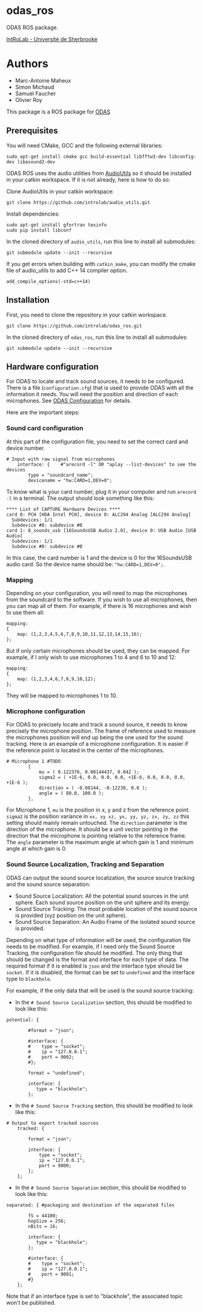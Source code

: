 # odas_ros
ODAS ROS package.

[IntRoLab - Université de Sherbrooke](https://introlab.3it.usherbrooke.ca)

# Authors
* Marc-Antoine Maheux
* Simon Michaud
* Samuel Faucher
* Olivier Roy

This package is a ROS package for [ODAS](https://github.com/introlab/odas)

## Prerequisites
You will need CMake, GCC and the following external libraries:
```
sudo apt-get install cmake gcc build-essential libfftw3-dev libconfig-dev libasound2-dev
```

ODAS ROS uses the audio utilities from [AudioUtils](https://github.com/introlab/audio_utils) so it should be installed in your catkin workspace. If it is not already, here is how to do so:

Clone AudioUtils in your catkin workspace:
```
git clone https://github.com/introlab/audio_utils.git
```
Install dependencies:
```
sudo apt-get install gfortran texinfo
sudo pip install libconf
```

In the cloned directory of `audio_utils`, run this line to install all submodules:
```
git submodule update --init --recursive
```

If you get errors when building with `catkin_make`, you can modify the cmake file of audio_utils to add C++ 14 compiler option.
```
add_compile_options(-std=c++14)
```

## Installation
First, you need to clone the repository in your catkin workspace.
```
git clone https://github.com/introlab/odas_ros.git
```
In the cloned directory of `odas_ros`, run this line to install all submodules:
```
git submodule update --init --recursive
```

## Hardware configuration
For ODAS to locate and track sound sources, it needs to be configured. There is a file (`configuration.cfg`) that is used to provide ODAS with all the information it needs. You will need the position and direction of each microphones. See [ODAS Configuration](https://github.com/introlab/odas/wiki/Configuration) for details.

Here are the important steps:

### Sound card configuration
At this part of the configuration file, you need to set the correct card and device number.
```
# Input with raw signal from microphones
    interface: {    #"arecord -l" OR "aplay --list-devices" to see the devices
        type = "soundcard_name";
        devicename = "hw:CARD=1,DEV=0";
```
To know what is your card number, plug it in your computer and run `arecord -l` in a terminal. The output should look something like this:
```
**** List of CAPTURE Hardware Devices ****
card 0: PCH [HDA Intel PCH], device 0: ALC294 Analog [ALC294 Analog]
  Subdevices: 1/1
  Subdevice #0: subdevice #0
card 1: 8_sounds_usb [16SoundsUSB Audio 2.0], device 0: USB Audio [USB Audio]
  Subdevices: 1/1
  Subdevice #0: subdevice #0
```
In this case, the card number is 1 and the device is 0 for the 16SoundsUSB audio card. So the device name should be: `"hw:CARD=1,DEV=0";`.

### Mapping 
Depending on your configuration, you will need to map the microphones from the soundcard to the software. If you wish to use all microphones, then you can map all of them. For example, if there is 16 microphones and wish to use them all:
```
mapping:
{
    map: (1,2,3,4,5,6,7,8,9,10,11,12,13,14,15,16);
};
```
But if only certain microphones should be used, they can be mapped. For example, if I only wish to use microphones 1 to 4 and 6 to 10 and 12:
```
mapping:
{
    map: (1,2,3,4,6,7,8,9,10,12);
};
```
They will be mapped to microphones 1 to 10.

### Microphone configuration
For ODAS to precisely locate and track a sound source, it needs to know precisely the microphone position. The frame of reference used to measure the microphones position will end up being the one used for the sound tracking. Here is an example of a microphone configuration. It is easier if the reference point is located in the center of the microphones.
```
# Microphone 1 #TODO
        {
            mu = ( 0.122376, 0.08144437, 0.042 );
            sigma2 = ( +1E-6, 0.0, 0.0, 0.0, +1E-6, 0.0, 0.0, 0.0, +1E-6 );
            direction = ( -0.08144, -0.12238, 0.0 );
            angle = ( 80.0, 100.0 );
        },
```

For Microphone 1, `mu` is the position in x, y and z from the reference point. `sigma2` is the position variance in `xx, xy xz, yx, yy, yz, zx, zy, zz` this setting should mainly remain untouched. The `direction` parameter is the direction of the microphone. It should be a unit vector pointing in the direction that the microphone is pointing relative to the reference frame. The `angle` parameter is the maximum angle at which gain is 1 and minimum angle at which gain is 0. 

### Sound Source Localization, Tracking and Separation
ODAS can output the sound source localization, the source source tracking and the sound source separation:
* Sound Source Localization: All the potential sound sources in the unit sphere. Each sound source position on the unit sphere and its energy.
* Sound Source Tracking: The most probable location of the sound source is provided (xyz position on the unit sphere).
* Sound Source Separation: An Audio Frame of the isolated sound source is provided.

Depending on what type of information will be used, the configuration file needs to be modified. For example, if I need only the Sound Source Tracking, the configuration file should be modified. The only thing that should be changed is the format and interface for each type of data. The required format if it is enabled is `json` and the interface type should be `socket`. If it is disabled, the format can be set to `undefined` and the interface type to `blackhole`.

For example, if the only data that will be used is the sound source tracking:
* In the `# Sound Source Localization` section, this should be modified to look like this:
```
potential: {

        #format = "json";

        #interface: {
        #    type = "socket";
        #    ip = "127.0.0.1";
        #    port = 9002;
        #};

        format = "undefined";

        interface: {
           type = "blackhole";
        };
```

* In the `# Sound Source Tracking` section, this should be modified to look like this:
```
# Output to export tracked sources
    tracked: {

        format = "json";

        interface: {
            type = "socket";
            ip = "127.0.0.1";
            port = 9000;
        };
    };
```

* In the `# Sound Source Separation` section, this should be modified to look like this:
```
separated: { #packaging and destination of the separated files

        fS = 44100;
        hopSize = 256;
        nBits = 16;

        interface: {
           type = "blackhole";
        };

        #interface: {
        #    type = "socket";
        #    ip = "127.0.0.1";
        #    port = 9001;
        #}        
    };
 ```
 
 Note that if an interface type is set to "blackhole", the associated topic won't be published.

